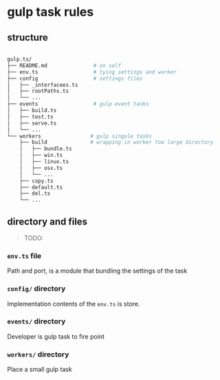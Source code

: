 # gulp task rules

## structure

```sh

gulp.ts/
├── README.md               # on self
├── env.ts                  # tying settings and worker
├── config                  # settings files
│   ├── _interfacees.ts
│   ├── rootPaths.ts
│   └── ...
├── events                  # gulp event tasks
│   ├── build.ts
│   ├── test.ts
│   ├── serve.ts
│   └── ...
└── workers                # gulp singule tasks
    ├── build              # wrapping in worker too large directory
    │   ├── bundle.ts
    │   ├── win.ts
    │   ├── linux.ts
    │   ├── osx.ts
    │   └── ...
    ├── copy.ts
    ├── default.ts
    ├── del.ts
    └── ...

```

## directory and files

> TODO:

### `env.ts` file

Path and port, is a module that bundling the settings of the task

### `config/` directory

Implementation contents of the `env.ts` is store.

### `events/` directory

Developer is gulp task to fire point

### `workers/` directory

Place a small gulp task
